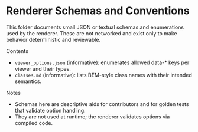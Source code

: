 # Renderer Schemas and Conventions

This folder documents small JSON or textual schemas and enumerations used by the renderer. These are not networked and exist only to make behavior deterministic and reviewable.

Contents
- `viewer_options.json` (informative): enumerates allowed data-* keys per viewer and their types.
- `classes.md` (informative): lists BEM-style class names with their intended semantics.

Notes
- Schemas here are descriptive aids for contributors and for golden tests that validate option handling.
- They are not used at runtime; the renderer validates options via compiled code.
